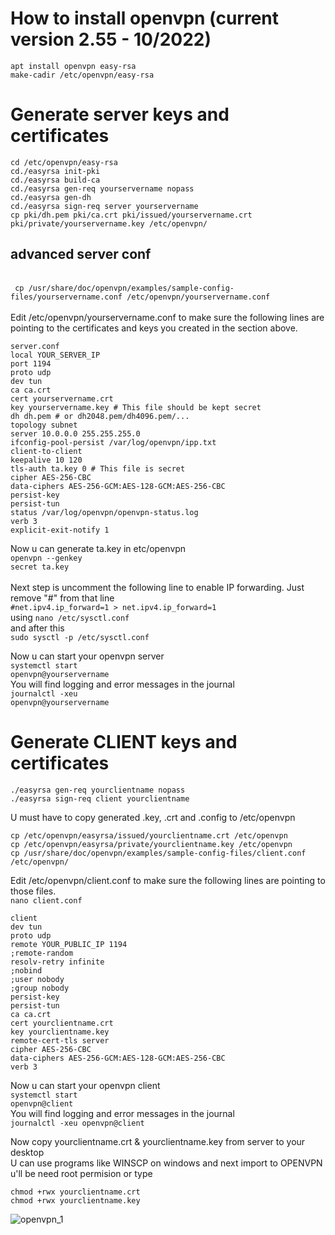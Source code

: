 <h1>How to install openvpn (current version 2.55 - 10/2022)<br></h1>
<code>apt install openvpn easy-rsa</code><br>
<code>make-cadir /etc/openvpn/easy-rsa</code>

<h1>Generate server keys and certificates<br></h1>
<code>cd /etc/openvpn/easy-rsa</code><br>
<code>cd./easyrsa init-pki</code><br>
<code>cd./easyrsa build-ca</code><br>
<code>cd./easyrsa gen-req yourservername nopass</code><br>
<code>cd./easyrsa gen-dh</code><br>
<code>cd./easyrsa sign-req server yourservername</code><br>
<code>cp pki/dh.pem pki/ca.crt pki/issued/yourservername.crt pki/private/yourservername.key /etc/openvpn/ </code>

<h2>advanced server conf </h2><br>
<code> cp /usr/share/doc/openvpn/examples/sample-config-files/yourservername.conf /etc/openvpn/yourservername.conf</code><br><br>
Edit /etc/openvpn/yourservername.conf to make sure the following lines are pointing to the certificates and keys you created in the section above.<br>

```
server.conf
local YOUR_SERVER_IP
port 1194
proto udp
dev tun
ca ca.crt
cert yourservername.crt
key yourservername.key # This file should be kept secret
dh dh.pem # or dh2048.pem/dh4096.pem/...
topology subnet
server 10.0.0.0 255.255.255.0
ifconfig-pool-persist /var/log/openvpn/ipp.txt
client-to-client
keepalive 10 120
tls-auth ta.key 0 # This file is secret
cipher AES-256-CBC
data-ciphers AES-256-GCM:AES-128-GCM:AES-256-CBC
persist-key
persist-tun
status /var/log/openvpn/openvpn-status.log
verb 3
explicit-exit-notify 1
```
Now u can generate ta.key in etc/openvpn <br>
<code>openvpn --genkey secret ta.key</code><br><br>
Next step is uncomment the following line to enable IP forwarding. Just remove "#" from that line <br> ```#net.ipv4.ip_forward=1 > net.ipv4.ip_forward=1``` <br> using
<code>nano /etc/sysctl.conf</code><br>
and after this <br>
<code>sudo sysctl -p /etc/sysctl.conf</code>

Now u can start your openvpn server <br>
<code>systemctl start openvpn@yourservername</code><br>
You will find logging and error messages in the journal <br>
<code>journalctl -xeu openvpn@yourservername</code>



<h1>Generate CLIENT keys and certificates<br></h1>
<code>./easyrsa gen-req yourclientname nopass</code><br>
<code>./easyrsa sign-req client yourclientname</code><br>

U must have to copy generated .key, .crt and .config to /etc/openvpn 
```
cp /etc/openvpn/easyrsa/issued/yourclientname.crt /etc/openvpn
cp /etc/openvpn/easyrsa/private/yourclientname.key /etc/openvpn
cp /usr/share/doc/openvpn/examples/sample-config-files/client.conf /etc/openvpn/
```

Edit /etc/openvpn/client.conf to make sure the following lines are pointing to those files.<br>
<code>nano client.conf</code><br>

```
client
dev tun
proto udp
remote YOUR_PUBLIC_IP 1194
;remote-random
resolv-retry infinite
;nobind
;user nobody
;group nobody
persist-key
persist-tun
ca ca.crt
cert yourclientname.crt
key yourclientname.key
remote-cert-tls server
cipher AES-256-CBC
data-ciphers AES-256-GCM:AES-128-GCM:AES-256-CBC
verb 3
```
Now u can start your openvpn client <br>
<code>systemctl start openvpn@client</code><br>
You will find logging and error messages in the journal <br>
<code>journalctl -xeu openvpn@client</code>

Now copy yourclientname.crt & yourclientname.key from server to your desktop <br>
U can use programs like WINSCP on windows and next import to OPENVPN
u'll be need root permision or type
```
chmod +rwx yourclientname.crt
chmod +rwx yourclientname.key
```
![openvpn_1](https://user-images.githubusercontent.com/15954857/195981440-521859c6-3cff-4694-a163-dbe48b8fd8d0.jpg)

